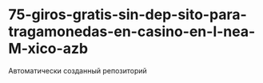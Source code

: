 # 75-giros-gratis-sin-dep-sito-para-tragamonedas-en-casino-en-l-nea-M-xico-azb
Автоматически созданный репозиторий
